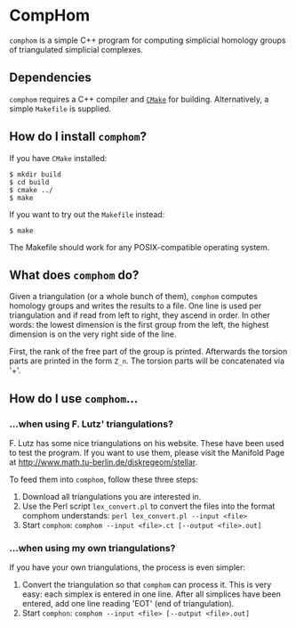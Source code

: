 # CompHom

`comphom` is a simple C++ program for computing simplicial homology
groups of triangulated simplicial complexes.

## Dependencies

`comphom` requires a C++ compiler and [`CMake`](https://cmake.org) for
building. Alternatively, a simple `Makefile` is supplied.

## How do I install `comphom`?

If you have `CMake` installed:

    $ mkdir build
    $ cd build
    $ cmake ../
    $ make

If you want to try out the `Makefile` instead:

    $ make

The Makefile should work for any POSIX-compatible operating system.

## What does `comphom` do?

Given a triangulation (or a whole bunch of them), `comphom` computes
homology groups and writes the results to a file. One line is used per
triangulation and if read from left to right, they ascend in order. In
other words: the lowest dimension is the first group from the left, the
highest dimension is on the very right side of the line.

First, the rank of the free part of the group is printed. Afterwards the
torsion parts are printed in the form `Z_n`. The torsion parts will be
concatenated via '+'. 

## How do I use `comphom`&hellip;

### &hellip;when using F. Lutz' triangulations?

F. Lutz has some nice triangulations on his website. These have been
used to test the program. If you want to use them, please visit the
Manifold Page at http://www.math.tu-berlin.de/diskregeom/stellar.

To feed them into `comphom`, follow these three steps:

1. Download all triangulations you are interested in. 
2. Use the Perl script `lex_convert.pl` to convert the files
   into the format comphom understands: `perl lex_convert.pl --input <file>`
3. Start `comphom`: `comphom --input <file>.ct [--output <file>.out]`

### &hellip;when using my own triangulations?

If you have your own triangulations, the process is even simpler:

1. Convert the triangulation so that `comphom` can process it. This is
   very easy: each simplex is entered in one line. After all simplices
   have been entered, add one line reading 'EOT' (end of triangulation).
2. Start `comphon`: `comphom --input <file> [--output <file>.out]`

